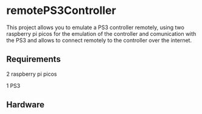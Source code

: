 # remotePS3Controller

This project allows you to emulate a PS3 controller remotely, using two raspberry pi picos for the emulation of the controller and comunication with the PS3 and allows to connect remotely to the controller over the internet.

## Requirements
2 raspberry pi picos

1 PS3

## Hardware
